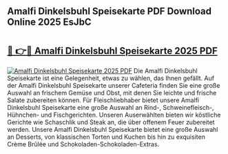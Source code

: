## Amalfi Dinkelsbuhl Speisekarte PDF Download Online 2025 EsJbC

# <h2><a href="http://gcaze9i.nevu.top/?p=Amalfi+Dinkelsbuhl+Speisekarte">🔗 👉🔴 Amalfi Dinkelsbuhl Speisekarte 2025 PDF</a></h2>

[![Amalfi Dinkelsbuhl Speisekarte 2025 PDF](https://i.imgur.com/dBaPXMq.png)](http://gcaze9i.nevu.top/?p=Amalfi+Dinkelsbuhl+Speisekarte)
Die Amalfi Dinkelsbuhl Speisekarte ist eine Gelegenheit, etwas zu wählen, das Ihnen gefällt. Auf der Amalfi Dinkelsbuhl Speisekarte unserer Cafeteria finden Sie eine große Auswahl an frischem Gemüse und Obst, mit denen Sie leichte und frische Salate zubereiten können. Für Fleischliebhaber bietet unsere Amalfi Dinkelsbuhl Speisekarte eine große Auswahl an Rind-, Schweinefleisch-, Hühnchen- und Fischgerichten. Unseren Auserwählten bieten wir köstliche Gerichte wie Schaschlik und Steak an, die über offenem Feuer zubereitet werden. Unsere Amalfi Dinkelsbuhl Speisekarte bietet eine große Auswahl an Desserts, von klassischen Torten und Kuchen bis hin zu exquisiten Crème Brûlée und Schokoladen-Schokoladen-Extras.
